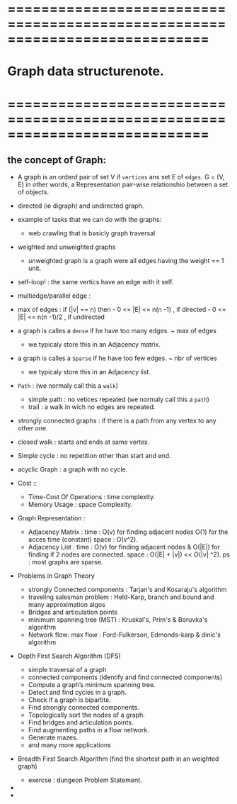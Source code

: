 # ============================================================================ #
#                       Graph data structurenote.                              #
# ============================================================================ #

##  the concept of Graph:
+ A graph is an orderd pair of set V if `vertices` ans set E of `edges`. G = (V, E)
	in other words, a Representation pair-wise relationshio between a set of objects.
+ directed (ie digraph) and undirected graph.
+ example of tasks that we can do with the graphs:
 	- web crawling  that is basicly graph traversal 
+ weighted and unweighted graphs
 	- unweighted graph is a graph were all edges having the weight == 1 unit.  
+ self-loop! : the same vertics have an edge with it self. 
+ multiedge/parallel edge  : 
+ max of edges : if (|v| == n) then 
		- 0 <= |E| <= n(n -1) , if directed
		- 0 <= |E| <= n(n -1)/2 , if undirected
+ a graph is calles a `dense` if he have too many edges. ~ max of edges
	- we typicaly store this in an Adjacency matrix. 
+ a graph is calles a `Sparse` if he have too few edges. ~ nbr of vertices
	- we typicaly store this in an Adjacency list. 
+ `Path` : (we normaly call this a `walk`)
	- simple path : no vetices repeated (we normaly call this a `path`)
	- trail : a walk in wich no edges are repeated.
+ strongly connected graphs : if there is a path from any vertex to any other one.
+ closed walk : starts and ends at same vertex.
+ Simple cycle : no repetition other than start and end.
+ acyclic Graph : a graph with no cycle.


+ Cost ::
	- Time-Cost Of Operations : time complexity.
	- Memory Usage : space Complexity.
+ Graph Representation :
	- Adjacency Matrix : time : O(v) for finding adjacent nodes
								O(1) for the acces time (constant)
						 space : O(v^2).
	- Adjacency List :	time : O(v) for finding adjacent nodes & O(|E|) for finding if 2 nodes are connected.
						space : O(|E| + |v|) << O(|v| ^2).
			ps : most graphs are sparse.
+ Problems in Graph Theory
	- strongly Connected components : Tarjan's and Kosaraju's algorithm
	- traveling salesman problem : Held-Karp, branch and bound and many approximation algos
	- Bridges and articulation points 
	- minimum spanning tree (MST) : Kruskal's, Prim's & Boruvka's algorithm
	- Network flow: max flow : Ford-Fulkerson, Edmonds-karp & dinic's algorithm
+ Depth First Search Algorithm (DFS)
	- simple traversal of a graph
	- connected components (identify and find connected components)
	- Compute a graph’s minimum spanning tree.
	- Detect and find cycles in a graph.
	- Check if a graph is bipartite.
	- Find strongly connected components.
	- Topologically sort the nodes of a graph.
	- Find bridges and articulation points.
	- Find augmenting paths in a flow network.
	- Generate mazes.
	- and many more applications

+ Breadth First Search Algorithm (find the shortest path in an weighted graph)
	- exercse : dungeon Problem Statement. 
+
+
